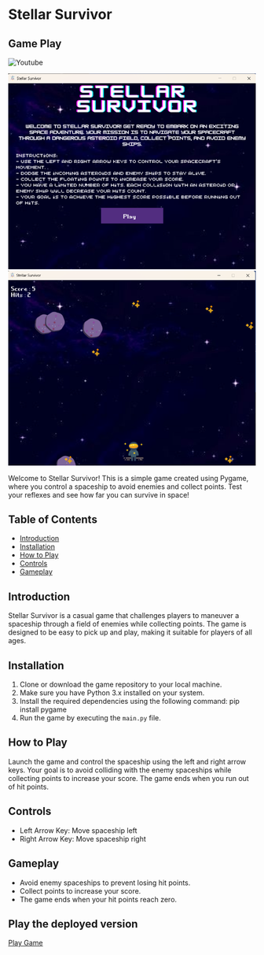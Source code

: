 # Stellar Survivor

## Game Play

![Youtube](https://youtu.be/y7pCN0p6uGs?si=v8jg0j-eL03gg-f5)

![Game Screenshot](Images/screenshot.png)
![Game Screenshot](Images/ss-2.png)

Welcome to Stellar Survivor! This is a simple game created using Pygame, where you control a spaceship to avoid enemies and collect points. Test your reflexes and see how far you can survive in space!

## Table of Contents

- [Introduction](#introduction)
- [Installation](#installation)
- [How to Play](#how-to-play)
- [Controls](#controls)
- [Gameplay](#gameplay)


## Introduction

Stellar Survivor is a casual game that challenges players to maneuver a spaceship through a field of enemies while collecting points. The game is designed to be easy to pick up and play, making it suitable for players of all ages.

## Installation

1. Clone or download the game repository to your local machine.
2. Make sure you have Python 3.x installed on your system.
3. Install the required dependencies using the following command: pip install pygame
4. Run the game by executing the `main.py` file.

## How to Play

Launch the game and control the spaceship using the left and right arrow keys. Your goal is to avoid colliding with the enemy spaceships while collecting points to increase your score. The game ends when you run out of hit points.

## Controls

- Left Arrow Key: Move spaceship left
- Right Arrow Key: Move spaceship right

## Gameplay

- Avoid enemy spaceships to prevent losing hit points.
- Collect points to increase your score.
- The game ends when your hit points reach zero.

## Play the deployed version
[Play Game](https://replit.com/@sivani-l-r/Stellar-Survivor-A-PyGame?v=1)


